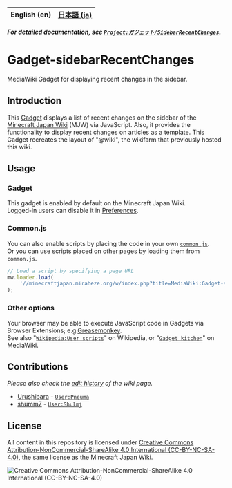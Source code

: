 <table>
	<thead>
    	<tr>
      		<th style="text-align:center">English (en)</th>
      		<th style="text-align:center"><a href="README.md">日本語 (ja)</a></th>
    	</tr>
  	</thead>
</table>

**_For detailed documentation, see [`Project:ガジェット/SidebarRecentChanges`](https://minecraftjapan.miraheze.org/wiki/Project:ガジェット/SidebarRecentChanges)._**

# Gadget-sidebarRecentChanges

MediaWiki Gadget for displaying recent changes in the sidebar.

## Introduction

This [Gadget](https://www.mediawiki.org/wiki/Extension:Gadgets) displays a list of recent changes on the sidebar of the [Minecraft Japan Wiki](https://minecraftjapan.miraheze.org/wiki/Minecraft_Japan_Wiki) (MJW) via JavaScript. Also, it provides the functionality to display recent changes on articles as a template.
This Gadget recreates the layout of "@wiki", the wikifarm that previously hosted this wiki.

## Usage

### Gadget

This gadget is enabled by default on the Minecraft Japan Wiki.  
Logged-in users can disable it in [Preferences](https://minecraftjapan.miraheze.org/wiki/Special:Preferences#mw-prefsection-gadgets).

### Common.js

You can also enable scripts by placing the code in your own [`common.js`](https://minecraftjapan.miraheze.org/wiki/Special:MyPage/common.js).  
Or you can use scripts placed on other pages by loading them from `common.js`.

```js
// Load a script by specifying a page URL
mw.loader.load(
    '//minecraftjapan.miraheze.org/w/index.php?title=MediaWiki:Gadget-sidebarRecentChanges.js&action=raw&ctype=text/javascript'
);
```

### Other options

Your browser may be able to execute JavaScript code in Gadgets via Browser Extensions; e.g.[Greasemonkey](https://github.com/greasemonkey/greasemonkey).  
See also "[`Wikipedia:User scripts`](https://en.wikipedia.org/wiki/Wikipedia:User_scripts)" on Wikipedia, or "[`Gadget kitchen`](https://www.mediawiki.org/wiki/Gadget_kitchen)" on MediaWiki.

## Contributions

_Please also check the [edit history](https://minecraftjapan.miraheze.org/wiki/MediaWiki:Gadget-sidebarRecentChanges.js?action=history) of the wiki page._

-   [Urushibara](https://github.com/Urushibara) - [`User:Pneuma`](https://minecraftjapan.miraheze.org/wiki/User:Pneuma)
-   [shumm7](https://github.com/shumm7) - [`User:Shulmj`](https://minecraftjapan.miraheze.org/wiki/User:Shulmj)

## License

All content in this repository is licensed under [Creative Commons Attribution-NonCommercial-ShareAlike 4.0 International (CC-BY-NC-SA-4.0)](https://creativecommons.org/licenses/by-nc-sa/4.0/deed.en), the same license as the Minecraft Japan Wiki.

![Creative Commons Attribution-NonCommercial-ShareAlike 4.0 International (CC-BY-NC-SA-4.0)](https://mirrors.creativecommons.org/presskit/buttons/88x31/svg/by-nc-sa.eu.svg 'CC-BY-NC-SA-4.0')
